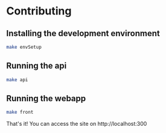# Contributing


## Installing the development environment


```sh
make envSetup
```
## Running the api

```sh
make api
```


## Running the webapp

```sh
make front
```



That's it! You can access the site on http://localhost:300
